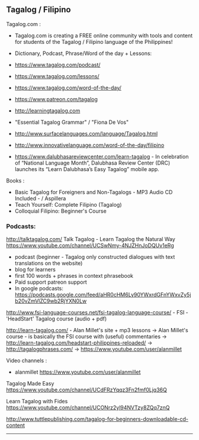 ## Tagalog / Filipino 


Tagalog.com :
 * Tagalog.com is creating a FREE online community with tools and content for students of the Tagalog / Filipino language of the Philippines!
 * Dictionary, Podcast, Phrase/Word of the day + Lessons:
 * https://www.tagalog.com/podcast/
 * https://www.tagalog.com/lessons/
 * https://www.tagalog.com/word-of-the-day/
 * https://www.patreon.com/tagalog

 * http://learningtagalog.com
  -  "Essential Tagalog Grammar" / "Fiona De Vos" 
 * http://www.surfacelanguages.com/language/Tagalog.html
 * http://www.innovativelanguage.com/word-of-the-day/filipino

 * https://www.dalubhasareviewcenter.com/learn-tagalog - 
In celebration of “National Language Month”, Dalubhasa Review Center (DRC) launches its “Learn Dalubhasa’s Easy Tagalog” mobile app.


 Books : 
 * Basic Tagalog for Foreigners and Non-Tagalogs  - MP3 Audio CD Included - / Aspillera 
 * Teach Yourself: Complete Filipino (Tagalog) 
 * Colloquial Filipino: Beginner's Course



### Podcasts:
http://talktagalog.com/
Talk Tagalog - Learn Tagalog the Natural Way
https://www.youtube.com/channel/UCSwNmy-4NJZHnJoDQUv1eRg
 + podcast (beginner - Tagalog only constructed dialogues with text translations on the website)
 + blog for learners 
 + first 100 words + phrases in context phrasebook
 + Paid support patreon support 
 + In google podcasts: https://podcasts.google.com/feed/aHR0cHM6Ly90YWxrdGFnYWxvZy5jb20vZmVlZC9wb2RjYXN0Lw


http://www.fsi-language-courses.net/fsi-tagalog-language-course/ - FSI - 'HeadStart' Tagalog course (audio + pdf)

http://learn-tagalog.com/ - Alan Millet's site + mp3 lessons
 -> Alan Millet's course - is basically the FSI course with (useful) commentaries
 -> http://learn-tagalog.com/headstart-philippines-reloaded/
 -> http://tagalogphrases.com/
 -> https://www.youtube.com/user/alanmillet
 


Video  channels :
 * alanmillet 
  https://www.youtube.com/user/alanmillet

  Tagalog Made Easy
  https://www.youtube.com/channel/UCdFRzYqqz3Fn2fmf0Ljq36Q

  Learn Tagalog with Fides
  https://www.youtube.com/channel/UCONrz2yl94NVTzy8ZQq7znQ





http://www.tuttlepublishing.com/tagalog-for-beginners-downloadable-cd-content


-------

